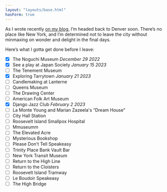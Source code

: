 ```yaml
---
layout: "layouts/base.html"
hasForm: true
---
```


As I wrote recently [on my blog](https://henry.codes/writing/leaving-new-york), I’m headed back to Denver soon. There’s no place like New York, and I’m determined not to leave the city without minmaxing on wonder and delight in the final days.

Here’s what I gotta get done before I leave:

- [x] The Noguchi Museum _December 29 2022_
- [x] See a play at Japan Society _January 15 2023_
- [ ] The Tenement Museum
- [x] Exploring Tarrytown _January 21 2023_
- [ ] Candlemaking at Lanterne
- [ ] Queens Museum
- [ ] The Drawing Center
- [ ] American Folk Art Museum
- [x] Django Jazz Club _February 2 2023_
- [ ] La Monte Young and Marian Zazeela's “Dream House”
- [ ] City Hall Station
- [ ] Roosevelt Island Smallpox Hospital
- [ ] Mmuseumm
- [ ] The Elevated Acre
- [ ] Mysterious Bookshop
- [ ] Please Don't Tell Speakeasy
- [ ] Trinity Place Bank Vault Bar
- [ ] New York Transit Museum
- [ ] Return to the High Line
- [ ] Return to the Cloisters
- [ ] Roosevelt Island Tramway
- [ ] Le Boudoir Speakeasy
- [ ] The High Bridge
